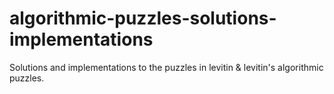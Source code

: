 # algorithmic-puzzles-solutions-implementations
Solutions and implementations to the puzzles in levitin &amp; levitin's algorithmic puzzles.
